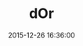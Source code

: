 ---
layout: post
title:  "dOr"
description: "Usability wrapper for the HTML5 deviceOrientation API"
url: 
date:   2015-12-26 16:36:00
imageUrl: "../assets/dor.png"
categories: [tool]
---